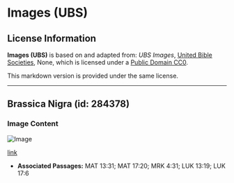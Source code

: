# Images (UBS)

## License Information

**Images (UBS)** is based on and adapted from: _UBS Images_, [United Bible Societies](https://unitedbiblesocieties.org/), None, which is licensed under a [Public Domain CC0](https://creativecommons.org/public-domain/cc0/).

This markdown version is provided under the same license.



--------------------------------

## Brassica Nigra (id: 284378)

### Image Content

![Image](https://cdn.aquifer.bible/aquifer-content/resources/Media/WEB-0087_brassica_nigra.jpg)

[link](https://cdn.aquifer.bible/aquifer-content/resources/Media/WEB-0087_brassica_nigra.jpg)

* **Associated Passages:** MAT 13:31; MAT 17:20; MRK 4:31; LUK 13:19; LUK 17:6

